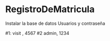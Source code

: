 # RegistroDeMatricula
Instalar la base de datos 
Usuarios y contraseña 

#1: visit , 4567
#2 admin, 1234 
